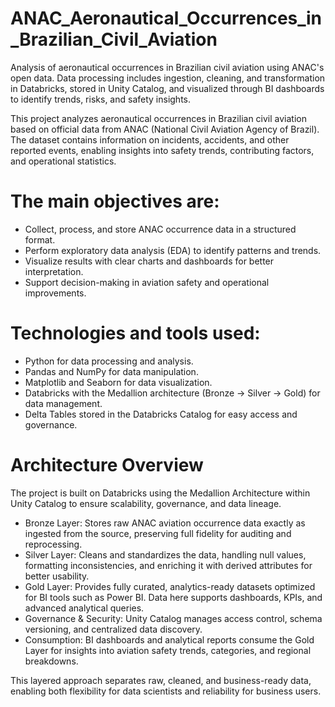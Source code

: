 # ANAC_Aeronautical_Occurrences_in_Brazilian_Civil_Aviation
Analysis of aeronautical occurrences in Brazilian civil aviation using ANAC's open data. Data processing includes ingestion, cleaning, and transformation in Databricks, stored in Unity Catalog, and visualized through BI dashboards to identify trends, risks, and safety insights.

This project analyzes aeronautical occurrences in Brazilian civil aviation based on official data from ANAC (National Civil Aviation Agency of Brazil).
The dataset contains information on incidents, accidents, and other reported events, enabling insights into safety trends, contributing factors, and operational statistics.

# The main objectives are:
  * Collect, process, and store ANAC occurrence data in a structured format.
  * Perform exploratory data analysis (EDA) to identify patterns and trends.
  * Visualize results with clear charts and dashboards for better interpretation.
  * Support decision-making in aviation safety and operational improvements.

# Technologies and tools used:
  * Python for data processing and analysis.
  * Pandas and NumPy for data manipulation.
  * Matplotlib and Seaborn for data visualization.
  * Databricks with the Medallion architecture (Bronze → Silver → Gold) for data management.
  * Delta Tables stored in the Databricks Catalog for easy access and governance.


# Architecture Overview
The project is built on Databricks using the Medallion Architecture within Unity Catalog to ensure scalability, governance, and data lineage.

  * Bronze Layer: Stores raw ANAC aviation occurrence data exactly as ingested from the source, preserving full fidelity for auditing and reprocessing.
  * Silver Layer: Cleans and standardizes the data, handling null values, formatting inconsistencies, and enriching it with derived attributes for better usability.
  * Gold Layer: Provides fully curated, analytics-ready datasets optimized for BI tools such as Power BI. Data here supports dashboards, KPIs, and advanced analytical queries.
  * Governance & Security: Unity Catalog manages access control, schema versioning, and centralized data discovery.
  * Consumption: BI dashboards and analytical reports consume the Gold Layer for insights into aviation safety trends, categories, and regional breakdowns.

This layered approach separates raw, cleaned, and business-ready data, enabling both flexibility for data scientists and reliability for business users.
